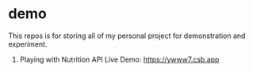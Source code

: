 # demo

This repos is for storing all of my personal project for demonstration and experiment.

1. Playing with Nutrition API
Live Demo: https://ywww7.csb.app
